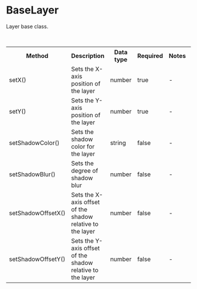 # BaseLayer

Layer base class.

<br>

<table>
    <tr>
        <th>Method</th>
        <th>Description</th>
        <th>Data type</th>
        <th>Required</th>
        <th>Notes<th>
    </tr>
    <tr>
        <td>setX()</td>
        <td>Sets the X-axis position of the layer</td>
        <td>number</td>
        <td>true</td>
        <td>-</td>
    </tr>
    <tr>
        <td>setY()</td>
        <td>Sets the Y-axis position of the layer</td>
        <td>number</td>
        <td>true</td>
        <td>-</td>
    </tr>
    <tr>
        <td>setShadowColor()</td>
        <td>Sets the shadow color for the layer</td>
        <td>string</td>
        <td>false</td>
        <td>-</td>
    </tr>
    <tr>
        <td>setShadowBlur()</td>
        <td>Sets the degree of shadow blur</td>
        <td>number</td>
        <td>false</td>
        <td>-</td>
    </tr>
    <tr>
        <td>setShadowOffsetX()</td>
        <td>Sets the X-axis offset of the shadow relative to the layer</td>
        <td>number</td>
        <td>false</td>
        <td>-</td>
    </tr>
    <tr>
        <td>setShadowOffsetY()</td>
        <td>Sets the Y-axis offset of the shadow relative to the layer</td>
        <td>number</td>
        <td>false</td>
        <td>-</td>
    </tr>
</table>

<br>